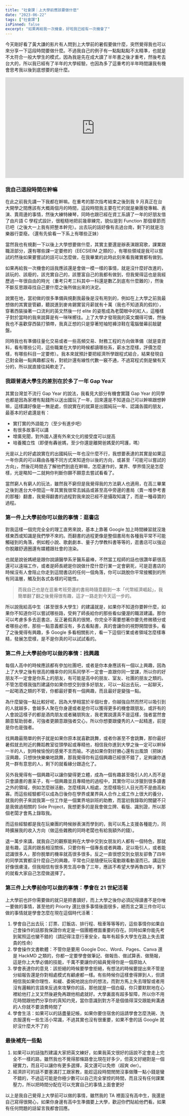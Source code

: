```yaml
---
title: "社會課｜上大學前應該要做什麼"
date: "2023-06-22"
tags: ["社會課"]
isPinned: false
excerpt: "如果再給我一次機會，好啦我已經有一次機會了"
---
```


今天剛好看了黃大謙的影片有人問到上大學前的暑假要做什麼，突然覺得我也可以來分享一下這段時間要做什麼。不過我自己的例子有一點點點點不太精準，也就是不太符合一般大學生的模式，因為我是先在成大讀了半年書之後才重考，然後考去台大的，所以我已經有了半年的大學經驗，也因為多了這重考的半年時間讓我有機會思考我以後到底想要的是什麼。

<iframe width="560" height="315" src="https://www.youtube.com/embed/MGb2DGxVVFE?si=PYMmrs_za1dTJK4z" title="YouTube video player" frameborder="0" allow="accelerometer; autoplay; clipboard-write; encrypted-media; gyroscope; picture-in-picture; web-share" referrerpolicy="strict-origin-when-cross-origin" allowfullscreen></iframe>

### 我自己這段時間在幹嘛
在此之前我先講一下我都在幹嘛。在重考的那次指考結束之後到我 9 月真正在台大開學之間應該有大概兩個月的時間，這段時間我主要在忙的就是樂團發專輯、表演、賣周邊的事情，然後大練特練琴，同時也跟已經在資工系讀了一年的好朋友借了由片語 C 學程式設計，很粗糙地把前幾章練完，貌似是到 Function 那個章節而已吧（之後大一上我有把整本幹完）。出去玩的話好像有去過台南，剩下的就是泡樂器行耍廢。（還有先偷看一下系上有哪些正妹）

當然我也有規劃一下以後上大學想要做什麼，其實主要還是辦表演跟寫歌，課業跟職涯部分，還有哪些課一定要修的（EECSIEIM 之類的），有哪些領域是我可以嘗試的然後如果要嘗試的話可以怎麼做，在我畢業的此時此刻來看我確實都有做到。

如果再給我一次機會的話我應該還是會做一模一樣的事情，就是沒什麼好改進的，該玩的、該廢的，該充實自己的，該豐富自己的我都有做到，但我覺得這也是我經歷過一年很自由的時光（重考只考三科其中一科還是數乙到底有什麼難的），然後不斷反思跟尋找自己要什麼之後所做出來的決定。

說實在地，當初做的很多準備與規劃我最後是沒有用到的，例如在上大學之前我最想做的其實是管顧，聽說進到麥肯錫實習月薪就有十萬（我也不知道真的假的），穿著西裝操著一口流利的英文然後一付 elite 的姿態成為老闆眼中的紅人，這種樣子對於當時的我來說算是有一咪咪嚮往。上了大學才發現我的英文爛得可憐，然後我也不喜歡穿西裝打領帶，我真正想的只是穿著短袖短褲涼鞋在電腦螢幕前敲鍵盤。

同時我也有準備往量化交易或者一些高頻交易、財務工程的方向做準備（就是查資料，看有哪些公司，這些職業在大學的時候都讀哪些系，薪水怎麼樣，評價怎麼樣，有哪些科目一定要修）。我本來就預計要把經濟所學跟程式結合，結果發現自己對金融一點興趣都沒有，對統計還有線性代數一竅不通，不過寫程式倒是蠻有天分的，所以就直接往純軟走了。

### 我跟普通大學生的差別在於多了一年 Gap Year
其實台灣並不流行 Gap Year 的說法，我看見大部分有機會實踐 Gap Year 的同學也都是因為家裡有點錢所以送出國玩了一年，回來還是不知道自己可以幹嘛跟想幹嘛，這樣講好像是一無是處，但說實在的就算是出國純玩一年、認識各國的朋友，最基本的好處還是有：

- 實打實的外語能力（至少有進步吧）
- 有很多故事可以講
- 增廣見聞，對外國人還有外來文化的接受度可以提高
- 培養獨立性（即便有轟爸媽，至少你還是離開爸媽愛的呵護，嗎）

光是以上的好處說實在的出國純玩一年也沒什麼不行，我想要表達的其實是如果這一年你真的可以藉由各種不同方式來知道你以後的方向，或甚至「可能可以嘗試的方向」，然後花時間去了解他們到底在幹嘛，怎麼運作的，業界、學界情況是怎麼樣，光是略知一二就夠你判斷你願不願意去嘗試看看了。

當然窮人有窮人的玩法，雖然我不窮但是我覺得我的方法窮人也適用，在高三畢業之後到進台大中間這一年其實我很常去誠品或甚至高中旁邊的書局（賣一堆參考書的那種）翻書，我覺得翻書的過程對我來說已經不是攝取知識了，而是一種尋寶的過程。

### 第一件上大學前你可以做的事情：逛書店
對我這樣一個完完全全的理工直男來說，基本上靠著 Google 加上時間練習就沒幾樣東西或知識是我們學不來的。而翻書的過程更像是整個書局有各種我平常不可能觸碰到的角落，例如輕小說、歌劇劇本、量子力學教科書等等的，逛書店可以強迫你脫離舒適圈還有媒體跟社會的渲染。

也就是說爸媽總是跟你說讀醫學系牙醫系最棒，不然當工程師的話也很讚年薪很高還可以遠端工作，或者是師長總是你說做什麼什麼行業一定會窮死，可是逛書店的時候沒有人會阻止你走到這間書店的任何一個角落，你可以跳脫你平常接觸到的所有同溫層，觸及到各式各樣的可能性。

> 而我自己也是在逛重考班旁邊的書局時隨意翻到一本「代幣經濟崛起」，我簡單翻了翻之後覺得很有趣，這才一路走到今天這一步的。

所以說我給高中生（甚至很多大學生）的建議就是，如果你不知道你要幹什麼，如果你不知道你可以嘗試哪些路，受夠了師長給你的那些看似優渥的職涯建議。那你可以考慮多多去逛書店，反正暑假真的很閒，你完全不需要想著你要先修微積分或者哪些必修，那些一點意義都沒有，多去看點書，真的會讓你的視野開闊很多。看了之後覺得有興趣，多 Google 多看相關影片，看一下這個行業或者領域怎麼樣專精，發展怎麼樣，是不是你真的可以試試看的。

### 第二件上大學前你可以做的事情：找興趣
每個人高中的時候應該都有參加社團吧，或者是你本身應該有一個以上興趣，因為上了大學之後有很高的機率你的同系同學不一定會一直跟你同一堂課，所以你的好朋友不一定會是你系上的朋友，有可能是高中的朋友、室友、社團的朋友之類的。不管怎麼樣我強烈建議你如果你想交到很多好朋友，可以一起出去玩，一起聊天，一起喝酒之類的不管，你都最好要有一個興趣，而且最好是變強一點。

為什麼變強一點比較好呢，因為大學相當於半個社會，你越強自然而然可以吸引到的人就越多，會越多人聚在你身邊或者是你可以獲得更多的機會跟朋友。或許有的人會說這樣子的都是酒肉朋友或者豬朋狗友，我老實說還真不是這樣，強者當然會願意幫助弱者，可強者更願意跟強者交心，所以你想要跟優秀的人一起精進，前提是你也是強者。

找興趣最簡單的例子就是如果你原本就喜歡跳舞，或者你甚至不會跳舞，那你最好暑假就去附近的舞蹈教室從頭學起或專精他，相信我你進到大學之後一定可以幹掉一半的人，到時候愉悅的感覺不言而喻。不過如果你對好勝心還有出風頭（把妹）沒興趣，只想快快樂樂地跳舞，那我覺得你有這個興趣已經很不錯了，足夠讓你遇見一群有意思的人，剩下的就看緣分跟造化了。

另外我覺得有一個興趣可以讓你變得更立體，成為一個有趣甚至吸引人的人而不是只會讀書的書呆子，有一個興趣並且專精他的過程中，其實你可以涉獵到很多讀書之外的領域，例如怎麼辦活動，怎麼樣與人相處，怎麼樣吸引人目光而不是曲高和寡。而這些經驗都可以成為日後你在學界或業界與人合作上或工作上很大的養分，就我的例子來說我第一份工作是一個業界培訓班的助教，而當初我錄取的關鍵不只是我做過相關的 Side Project，我想更多的是我會做立牌、看版、識別證，所以那個老闆才會馬上錄取我。

而這些經驗都是我在玩樂團的時候辦表演而學到的，我可以馬上支援各種能力，同時擴展我的收入方向（做這些雜務的同時老闆也有給我額外的錢）。

退一萬步來講，就我自己的觀察能夠在大學中交到女朋友的人都有一個特色，那就是有趣，這真的跟長相沒關係，只要你有一個專長或者興趣，足以吸引人，或者能認識很多人，那你脫單的機率就高很多很多。反之一直很想交到女朋友卻魯了四年的同學其實都沒什麼自己的興趣，平常也只是隨便玩玩電動跟看動漫而已。講這些好像很膚淺，但我相信有很多男生高中魯了三年，應該不希望大學再魯四年，剩下的就看大家自己怎麼做選擇了。

### 第三件上大學前你可以做的事情：學會在 21 世紀活著
上大學前也許你需要做的就只是把書讀好，而上大學之後你必須記得讀書不是你唯一要做的事情，甚至他的 Priority 還比很多事情後面很多，總而言之第三件你可以做的事情就是學會怎麼在現在這個時代活著：

1. 學會自己出去玩：訂票、訂飯店、排行程、租車等等等的，這些事情你如果自己會操作的話那我保證你肯定是一個團體裡面重要的存在。同時如果你能先考到駕照這也蠻不錯的（請記得注意行車安全，每年有超多大學生在路上失去寶貴的性命）
1. 學會操作文書軟體：不管你是要用 Google Doc、Word、Pages、Canva 還是 HackMD 之類的，你都一定要學會做筆記、做報告、做試算表、做簡報，這是你上大學必備的技能，千萬不要讓你的組員覺得你是一個原始人
1. 學會表達你的意見：該拒絕的時候要學會拒絕，有想法的時候要提出來不管是分組報告還是你對相處模式有顧慮都一樣。有些時候你這樣會得罪到人，但請相信我如果你理性、和緩、委婉地說出你的想法，而對方馬上失去理智或者用沒有邏輯的言語來反過來攻擊你的話，那他就是一個白癡，你只要默默地在心裡給他打上叉叉然後避免再跟他相處就好。大學裏面有超多智障，所以你不用花時間跟他們分享你的真知灼見，當你意識到對方不是個值得深交跟能夠溝通的人你就不要浪費時間了
1. 學會生活：如果可以的話盡量記帳，如果你要住宿舍的話請學會怎麼洗碗、洗衣服還有一些生活小常識，不過其實也沒有很重要，如果不會的話 Google 就好沒什麼大不了的

### 最後補充一些點

1. 如果可以的話強烈建議大家把英文練好，如果我英文很好的話說不定會走上完全不一樣的路，雖然我也不覺得那條路會比現在好多少，但英文好絕對是一個硬實力，而且可以讓你有更多選擇，英文還可以免修（超爽 der）。
1. 經濟許可的話不要塞滿打工跟家教，能趁這段時間閒閒沒事做賺一點小錢是蠻不錯的，不過這可能是你極少數可以自己完全掌控的時間，而且沒有任何課業壓力，所以把時間分配在可以充實自己的事情上面會更好

以上是我自己覺得上大學前可以做的事情，雖然我的 TA 裡面沒有高中生，我還是自己寫得很開心，如果你身邊有高中生準備要上大學，歡迎你們貼給他們看。如果有任何問題的話留言我都會回應。